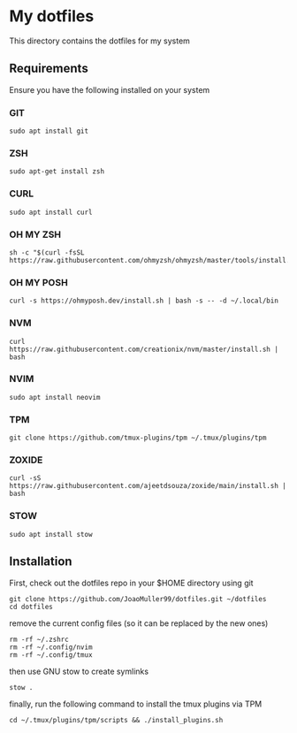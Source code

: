# My dotfiles

This directory contains the dotfiles for my system

## Requirements

Ensure you have the following installed on your system

### GIT

```
sudo apt install git
```

### ZSH

```
sudo apt-get install zsh
```

### CURL

```
sudo apt install curl
```

### OH MY ZSH

```
sh -c "$(curl -fsSL https://raw.githubusercontent.com/ohmyzsh/ohmyzsh/master/tools/install.sh)"
```

### OH MY POSH

```
curl -s https://ohmyposh.dev/install.sh | bash -s -- -d ~/.local/bin
```

### NVM

```
curl https://raw.githubusercontent.com/creationix/nvm/master/install.sh | bash
```

### NVIM

```
sudo apt install neovim
```

### TPM

```
git clone https://github.com/tmux-plugins/tpm ~/.tmux/plugins/tpm
```

### ZOXIDE

```
curl -sS https://raw.githubusercontent.com/ajeetdsouza/zoxide/main/install.sh | bash
```

### STOW

```
sudo apt install stow
```

## Installation

First, check out the dotfiles repo in your $HOME directory using git

```
git clone https://github.com/JoaoMuller99/dotfiles.git ~/dotfiles
cd dotfiles
```

remove the current config files (so it can be replaced by the new ones)

```
rm -rf ~/.zshrc
rm -rf ~/.config/nvim
rm -rf ~/.config/tmux
```

then use GNU stow to create symlinks

```
stow .
```

finally, run the following command to install the tmux plugins via TPM

```
cd ~/.tmux/plugins/tpm/scripts && ./install_plugins.sh
```

